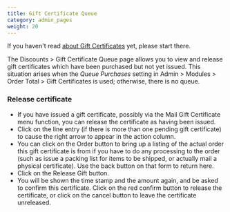 ```yaml
---
title: Gift Certificate Queue
category: admin_pages
weight: 20
---
```


If you haven't read [about Gift Certificates](/user/order_total/gift_certificates/) yet, please start there. 

The Discounts > Gift Certificate Queue page allows you to view and release gift certificates which have been purchased but not yet issued.  This situation arises when the *Queue Purchases* setting in Admin > Modules > Order Total > Gift Certificates is used; otherwise, there is no queue. 

### Release certificate
- If you have issued a gift certificate, possibly via the Mail Gift Certificate menu function, you can release the certificate as having been issued.
- Click on the line entry (if there is more than one pending gift certificate) to cause the right arrow to appear in the action column.
- You can click on the Order button to bring up a listing of the actual order this gift certificate is from if you have to do any processing to the order (such as issue a packing list for items to be shipped, or actually mail a physical certificate). Use the back button on that form to return here.
- Click on the Release Gift button.
- You will be shown the time stamp and the amount again, and be asked to confirm this certificate. Click on the red confirm button to release the certificate, or click on the cancel button to leave the certificate unreleased.


